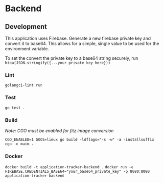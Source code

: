 # Backend

## Development

This application uses Firebase. Generate a new firebase private key and convert it to base64. This allows for a simple, single value to be used for the environment variable.

To set the convert the private key to a base64 string securely, run `btoa(JSON.stringify({...your private key here}))`

### Lint

`golangci-lint run`

### Test

`go test .`

### Build

_Note: CGO must be enabled for fitz image conversion_

`CGO_ENABLED=1 GOOS=linux go build -ldflags="-s -w" -a -installsuffix cgo -o main .`

### Docker

`docker build -t application-tracker-backend .`
`docker run -e FIREBASE.CREDENTIALS_BASE64="your_base64_private_key" -p 8080:8080 application-tracker-backend`
